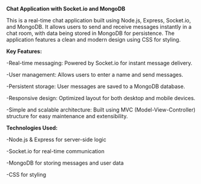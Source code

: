 **Chat Application with Socket.io and MongoDB**

This is a real-time chat application built using Node.js, Express, Socket.io, and MongoDB. It allows users to send and receive messages instantly in a chat room, with data being stored in MongoDB for persistence. The application features a clean and modern design using CSS for styling.

**Key Features:**

-Real-time messaging: Powered by Socket.io for instant message delivery.

-User management: Allows users to enter a name and send messages.

-Persistent storage: User messages are saved to a MongoDB database.

-Responsive design: Optimized layout for both desktop and mobile devices.

-Simple and scalable architecture: Built using MVC (Model-View-Controller) structure for easy maintenance and extensibility.

**Technologies Used:**

-Node.js & Express for server-side logic

-Socket.io for real-time communication

-MongoDB for storing messages and user data

-CSS for styling
